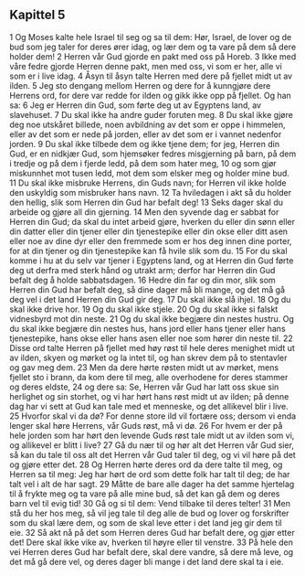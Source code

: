 ## Kapittel 5

1 Og Moses kalte hele Israel til seg og sa til dem: Hør, Israel, de lover og de bud som jeg taler for deres ører idag, og lær dem og ta vare på dem så dere holder dem!
2 Herren vår Gud gjorde en pakt med oss på Horeb.
3 Ikke med våre fedre gjorde Herren denne pakt, men med oss, vi som er her, alle vi som er i live idag.
4 Åsyn til åsyn talte Herren med dere på fjellet midt ut av ilden.
5 Jeg sto dengang mellom Herren og dere for å kunngjøre dere Herrens ord, for dere var redde for ilden og gikk ikke opp på fjellet. Og han sa:
6 Jeg er Herren din Gud, som førte deg ut av Egyptens land, av slavehuset.
7 Du skal ikke ha andre guder foruten meg.
8 Du skal ikke gjøre deg noe utskåret billede, noen avbildning av det som er oppe i himmelen, eller av det som er nede på jorden, eller av det som er i vannet nedenfor jorden.
9 Du skal ikke tilbede dem og ikke tjene dem; for jeg, Herren din Gud, er en nidkjær Gud, som hjemsøker fedres misgjerning på barn, på dem i tredje og på dem i fjerde ledd, på dem som hater meg,
10 og som gjør miskunnhet mot tusen ledd, mot dem som elsker meg og holder mine bud.
11 Du skal ikke misbruke Herrens, din Guds navn; for Herren vil ikke holde den uskyldig som misbruker hans navn.
12 Ta hviledagen i akt så du holder den hellig, slik som Herren din Gud har befalt deg!
13 Seks dager skal du arbeide og gjøre all din gjerning.
14 Men den syvende dag er sabbat for Herren din Gud; da skal du intet arbeid gjøre, hverken du eller din sønn eller din datter eller din tjener eller din tjenestepike eller din okse eller ditt asen eller noe av dine dyr eller den fremmede som er hos deg innen dine porter, for at din tjener og din tjenestepike kan få hvile slik som du.
15 For du skal komme i hu at du selv var tjener i Egyptens land, og at Herren din Gud førte deg ut derfra med sterk hånd og utrakt arm; derfor har Herren din Gud befalt deg å holde sabbatsdagen.
16 Hedre din far og din mor, slik som Herren din Gud har befalt deg, så dine dager må bli mange, og det må gå deg vel i det land Herren din Gud gir deg.
17 Du skal ikke slå ihjel.
18 Og du skal ikke drive hor.
19 Og du skal ikke stjele.
20 Og du skal ikke si falskt vidnesbyrd mot din neste.
21 Og du skal ikke begjære din nestes hustru. Og du skal ikke begjære din nestes hus, hans jord eller hans tjener eller hans tjenestepike, hans okse eller hans asen eller noe som hører din neste til.
22 Disse ord talte Herren på fjellet med høy røst til hele deres menighet midt ut av ilden, skyen og mørket og la intet til, og han skrev dem på to stentavler og gav meg dem.
23 Men da dere hørte røsten midt ut av mørket, mens fjellet sto i brann, da kom dere til meg, alle overhodene for deres stammer og deres eldste,
24 og dere sa: Se, Herren vår Gud har latt oss skue sin herlighet og sin storhet, og vi har hørt hans røst midt ut av ilden; på denne dag har vi sett at Gud kan tale med et menneske, og det allikevel blir i live.
25 Hvorfor skal vi da dø? For denne store ild vil fortære oss; dersom vi enda lenger skal høre Herrens, vår Guds røst, må vi dø.
26 For hvem er der på hele jorden som har hørt den levende Guds røst tale midt ut av ilden som vi, og allikevel er blitt i live?
27 Gå du nær til og hør alt det Herren vår Gud sier, så kan du tale til oss alt det Herren vår Gud taler til deg, og vi vil høre på det og gjøre etter det.
28 Og Herren hørte deres ord da dere talte til meg, og Herren sa til meg: Jeg har hørt de ord som dette folk har talt til deg; de har talt vel i alt de har sagt.
29 Måtte de bare alle dager ha det samme hjertelag til å frykte meg og ta vare på alle mine bud, så det kan gå dem og deres barn vel til evig tid!
30 Gå og si til dem: Vend tilbake til deres telter!
31 Men stå du her hos meg, så vil jeg tale til deg alle de bud og lover og forskrifter som du skal lære dem, og som de skal leve etter i det land jeg gir dem til eie.
32 Så akt nå på det som Herren deres Gud har befalt dere, og gjør etter det! Dere skal ikke vike av, hverken til høyre eller til venstre.
33 På hele den vei Herren deres Gud har befalt dere, skal dere vandre, så dere må leve, og det må gå dere vel, og deres dager bli mange i det land dere skal ta i eie.
